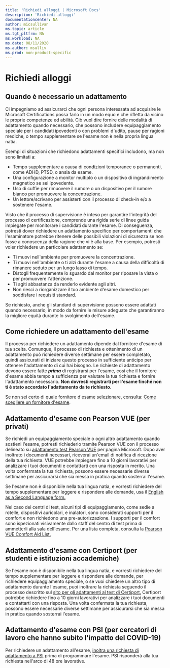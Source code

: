 ```yaml
---
title: 'Richiedi alloggi | Microsoft Docs'
description: 'Richiedi alloggi'
documentationcenter: NA 
author: micsullivan
ms.topic: article
ms.tgt_pltfrm: NA
ms.workload: NA
ms.date: 08/11/2020
ms.author: msulliv
ms.prod: non-product-specific
---
```

# Richiedi alloggi

## Quando è necessario un adattamento

Ci impegniamo ad assicurarci che ogni persona interessata ad acquisire le Microsoft Certifications possa farlo in un modo equo e che rifletta da vicino le proprie competenze ed abilità. Ciò vuol dire fornire delle modalità di adattamento quando necessario, che possono includere equipaggiamento speciale per i candidati ipovedenti o con problemi d'udito, pause per ragioni mediche, o tempo supplementare se l'esame non è nella propria lingua natia.

Esempi di situazioni che richiedono adattamenti specifici includono, ma non sono limitati a:

- Tempo supplementare a causa di condizioni temporanee o permanenti, come ADHD, PTSD, o ansia da esame. 
- Una configurazione a monitor multiplo o un dispositivo di ingrandimento magnetico se sei ipovedente.
- Uso di cuffie per rimuovere il rumore o un dispositivo per il rumore bianco per promuovere la concentrazione.
- Un lettore/scrivano per assisterti con il processo di check-in e/o a sostenere l'esame.

Visto che il processo di supervisione è inteso per garantire l'integrità del processo di certificazione, comprende una rigida serie di linee guida impiegate per monitorare i candidati durante l'esame. Di conseguenza, potresti dover richiedere un adattamento specifico per comportamenti che l'esaminatore potrebbe ritenere delle possibili violazioni di sicurezza se non fosse a conoscenza della ragione che vi è alla base. Per esempio, potresti voler richiedere un particolare adattamento se:

- Ti muovi nell'ambiente per promuovere la concentrazione.
- Ti muovi nell'ambiente o ti alzi durante l'esame a causa della difficoltà di rimanere seduto per un lungo lasso di tempo.
- Distogli frequentemente lo sguardo dal monitor per riposare la vista o per promuovere l'attenzione.
- Ti agiti abbastanza da renderlo evidente agli altri.
- Non riesci a riorganizzare il tuo ambiente d'esame domestico per soddisfare i requisiti standard.

Se richiesto, anche gli standard di supervisione possono essere adattati quando necessario, in modo da fornire le misure adeguate che garantiranno la migliore equità durante lo svolgimento dell'esame.

## Come richiedere un adattamento dell'esame

Il processo per richiedere un adattamento dipende dal fornitore d'esame di tua scelta. Comunque, il processo di richiesta e ottenimento di un adattamento può richiedere diverse settimane per essere completato, quindi assicurati di iniziare questo processo in sufficiente anticipo per ottenere l'adattamento di cui hai bisogno. Le richieste di adattamento devono essere fatte ***prima*** di registrarsi per l'esame, così che il fornitore d'esame abbia tempo a sufficienza per valutare la tua richiesta e fornire l'adattamento necessario. **Non dovresti registrarti per l'esame finché non ti è stato accordato l'adattamento da te richiesto.**

Se non sei certo di quale fornitore d'esame selezionare, consulta: [Come scegliere un fornitore d'esame](/learn/certifications/register-schedule-exam#how-to-choose-an-exam-delivery-provider).

## Adattamento d'esame con Pearson VUE (per privati)

Se richiedi un equipaggiamento speciale o ogni altro adattamento quando sostieni l'esame, potresti richiederlo tramite Pearson VUE con il processo delineato su [adattamento test Pearson VUE](https://www.pearsonvue.com/accommodations/pv_review.asp?clientName=Microsoft) per pagina Microsoft. Dopo aver inoltrato i documenti necessari, riceverai un'email di notifica di ricezione della tua richiesta. VUE potrebbe impiegare fino a 10 giorni lavorativi per analizzare i tuoi documenti e contattarti con una risposta in merito. Una volta confermata la tua richiesta, possono essere necessarie diverse settimane per assicurarsi che sia messa in pratica quando sosterrai l'esame.

Se l'esame non è disponibile nella tua lingua natia, e vorresti richiedere del tempo supplementare per leggere e rispondere alle domande, usa il [English as a Second Language form.](https://home.pearsonvue.com/Clients/Microsoft/esl_form_pearson.aspx)

Nel caso dei centri di test, alcuni tipi di equipaggiamento, come sedie a rotelle, dispositivi auricolari, e inalatori, sono considerati supporti per il comfort e non richiedono una pre-autorizzazione. I supporti per il comfort sono ispezionati visivamente dallo staff del centro di test prima di ammetterli alla sala dell'esame. Per una lista completa, consulta la [Pearson VUE Comfort Aid List.](https://home.pearsonvue.com/Test-takers/Accommodations/Pearson-VUE-Comfort-Aid-List-PDF.aspx)

## Adattamento d'esame con Certiport (per studenti e istituzioni accademiche)

Se l'esame non è disponibile nella tua lingua natia, e vorresti richiedere del tempo supplementare per leggere e rispondere alle domande, per richiedere equipaggiamento speciale, o se vuoi chiedere un altro tipo di adattamento durante l'esame, puoi inoltrare la richiesta seguendo il processo descritto sul [sito per gli adattamenti al test di Certiport.](https://certiport.pearsonvue.com/Educator-resources/Exam-policies/Accommodations) Certiport potrebbe richiedere fino a 10 giorni lavorativi per analizzare i tuoi documenti e contattarti con una risposta. Una volta confermata la tua richiesta, possono essere necessarie diverse settimane per assicurarsi che sia messa in pratica quando sosterrai l'esame.

## Adattamento d'esame con PSI (per cercatori di lavoro che hanno subito l'impatto del COVID-19)

Per richiedere un adattamento all'esame, [inoltra una richiesta di adattamento a PSI](https://psi-cdexp.zendesk.com/hc/en-us/requests/new?ticket_form_id=360000150872) prima di programmare l'esame. PSI risponderà alla tua richiesta nell'arco di 48 ore lavorative.